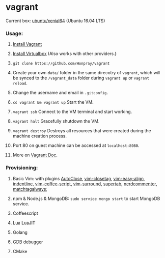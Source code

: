 # vagrant


Current box: [ubuntu/xenial64](https://app.vagrantup.com/ubuntu/boxes/xenial64) (Ubuntu 16.04 LTS)

### Usage:

1. [Install Vagrant](https://www.vagrantup.com/downloads.html)

1. [Install Virtualbox](https://www.virtualbox.org/wiki/Downloads) (Also works with other providers.)

1. `git clone https://github.com/Honpray/vagrant`

1. Create your own `data/` folder in the same direcotry of `vagrant`, which will be synced to the `/vagrant_data` folder during `vagrant up` or `vagrant reload`.

1. Change the username and email in `.gitconfig`.

1. `cd vagrant && vagrant up` Start the VM.

1. `vagrant ssh` Connect to the VM terminal and start working.

1. `vagrant halt` Gracefully shutdown the VM.

1. `vagrant destroy` Destroys all resources that were created during the machine creation process.

1. Port 80 on guest machine can be accessed at `localhost:8080`.

1. More on [Vagrant Doc](https://www.vagrantup.com/docs/index.html).

### Provisioning:

1. Basic Vim:
  with plugins
 [AutoClose](https://github.com/townk/vim-autoclose), [vim-closetag](https://github.com/alvan/vim-closetag), [vim-easy-align](https://github.com/junegunn/vim-easy-align), [indentline](https://github.com/yggdroot/indentline), [vim-coffee-script](https://github.com/kchmck/vim-coffee-script), [vim-surround](https://github.com/anyakichi/vim-surround
), [supertab](https://github.com/ervandew/supertab), [nerdcommenter](https://github.com/ddollar/nerdcommenter
), [matchtagalways](https://github.com/valloric/matchtagalways
);

1. npm & Node.js & MongoDB:
`sudo service mongo start` to start MongoDB service.

1. Coffeescript

1. Lua LuaJIT

1. Golang

1. GDB debugger

1. CMake
